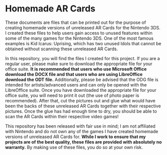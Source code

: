 # Homemade AR Cards
These documents are files that can be printed out for the purpose of creating homemade versions of unreleased AR Cards for the Nintendo 3DS. I created these files to help users gain access to unused features within some of the many games for the Nintendo 3DS. One of the most famous examples is Kid Icarus: Uprising, which has two unused Idols that cannot be obtained without scanning these unreleased AR Cards.

In this repository, you will find the files I created for this project. If you are a regular user, please make sure to download the appropriate file for your office suite. **It is recommended that users who use Microsoft Office download the DOCX file and that users who are using LibreOffice download the ODT file.** Additionally, please be advised that the ODG file is intended for artists/advanced users and can only be opened with the LibreOffice suite. Once you have downloaded the appropriate file for your office suite, you will need to print it out (the use of photo paper is recommended). After that, cut the pictures out and glue what would have been the backs of these unreleased AR Cards together with their respective pictures. Once the glue has had enough time to dry, you should be able to scan the AR Cards within their respective video games!

This repository has been released with fair use in mind; I am not affiliated with Nintendo and do not own any of the games I have created homemade versions of unreleased AR Cards for. **While I work to ensure that my projects are of the best quality, these files are provided with absolutely no warranty.** By making use of these files, you do so at your own risk.
